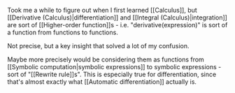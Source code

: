 Took me a while to figure out when I first learned [[Calculus]], but [[Derivative (Calculus)|differentiation]] and [[Integral (Calculus)|integration]] are sort of [[Higher-order function]]s - i.e. "derivative(expression)" is sort of a function from functions to functions.

Not precise, but a key insight that solved a lot of my confusion.

Maybe more precisely would be considering them as functions from [[Symbolic computation|symbolic expressions]] to symbolic expressions - sort of "[[Rewrite rule]]s". This is especially true for differentiation, since that's almost exactly what [[Automatic differentiation]] actually is.